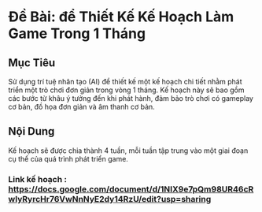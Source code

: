 # Đề Bài: để Thiết Kế Kế Hoạch Làm Game Trong 1 Tháng

## Mục Tiêu

Sử dụng trí tuệ nhân tạo (AI) để thiết kế một kế hoạch chi tiết nhằm phát triển một trò chơi đơn giản trong vòng 1 tháng. Kế hoạch này sẽ bao gồm các bước từ khâu ý tưởng đến khi phát hành, đảm bảo trò chơi có gameplay cơ bản, đồ họa đơn giản và âm thanh cơ bản.

## Nội Dung

Kế hoạch sẽ được chia thành 4 tuần, mỗi tuần tập trung vào một giai đoạn cụ thể của quá trình phát triển game.
### Link kế hoạch : https://docs.google.com/document/d/1NIX9e7pQm98UR46cRwIyRyrcHr76VwNnNyE2dy14RzU/edit?usp=sharing
